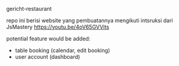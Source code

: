 gericht-restaurant

repo ini berisi website yang pembuatannya mengikuti intsruksi dari JsMastery https://youtu.be/4oV65GVVits

potential feature would be added:
- table booking (calendar, edit booking)
- user account (dashboard)
